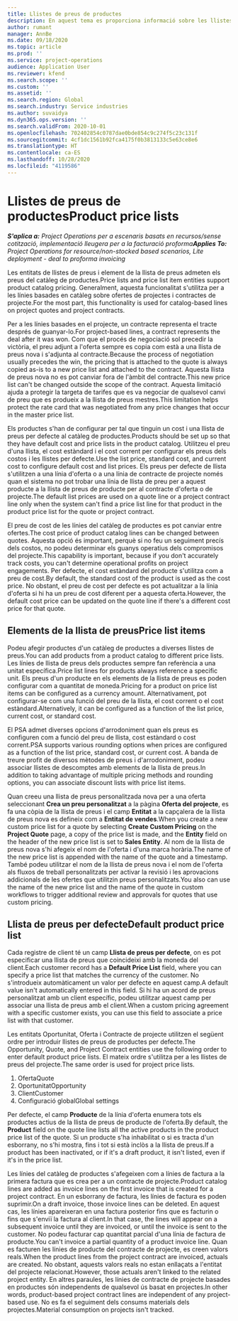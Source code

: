 ```yaml
---
title: Llistes de preus de productes
description: En aquest tema es proporciona informació sobre les llistes de preus en els preus dels catàlegs utilitzats per a ofertes de projectes i contractes.
author: rumant
manager: AnnBe
ms.date: 09/18/2020
ms.topic: article
ms.prod: ''
ms.service: project-operations
audience: Application User
ms.reviewer: kfend
ms.search.scope: ''
ms.custom: ''
ms.assetid: ''
ms.search.region: Global
ms.search.industry: Service industries
ms.author: suvaidya
ms.dyn365.ops.version: ''
ms.search.validFrom: 2020-10-01
ms.openlocfilehash: 702402854c0787dae0bde854c9c274f5c23c131f
ms.sourcegitcommit: 4cf1dc1561b92fca4175f0b3813133c5e63ce8e6
ms.translationtype: HT
ms.contentlocale: ca-ES
ms.lasthandoff: 10/28/2020
ms.locfileid: "4119586"
---
```

# <a name="product-price-lists"></a><span data-ttu-id="04367-103">Llistes de preus de productes</span><span class="sxs-lookup"><span data-stu-id="04367-103">Product price lists</span></span>

<span data-ttu-id="04367-104">_**S'aplica a:** Project Operations per a escenaris basats en recursos/sense cotització, implementació lleugera per a la facturació proforma_</span><span class="sxs-lookup"><span data-stu-id="04367-104">_**Applies To:** Project Operations for resource/non-stocked based scenarios, Lite deployment - deal to proforma invoicing_</span></span>

<span data-ttu-id="04367-105">Les entitats de llistes de preus i element de la llista de preus admeten els preus del catàleg de productes.</span><span class="sxs-lookup"><span data-stu-id="04367-105">Price lists and price list item entities support product catalog pricing.</span></span> <span data-ttu-id="04367-106">Generalment, aquesta funcionalitat s'utilitza per a les línies basades en catàleg sobre ofertes de projectes i contractes de projecte.</span><span class="sxs-lookup"><span data-stu-id="04367-106">For the most part, this functionality is used for catalog-based lines on project quotes and project contracts.</span></span>

<span data-ttu-id="04367-107">Per a les línies basades en el projecte, un contracte representa el tracte després de guanyar-lo.</span><span class="sxs-lookup"><span data-stu-id="04367-107">For project-based lines, a contract represents the deal after it was won.</span></span> <span data-ttu-id="04367-108">Com que el procés de negociació sol precedir la victòria, el preu adjunt a l'oferta sempre es copia com està a una llista de preus nova i s'adjunta al contracte.</span><span class="sxs-lookup"><span data-stu-id="04367-108">Because the process of negotiation usually precedes the win, the pricing that is attached to the quote is always copied as-is to a new price list and attached to the contract.</span></span> <span data-ttu-id="04367-109">Aquesta llista de preus nova no es pot canviar fora de l'àmbit del contracte.</span><span class="sxs-lookup"><span data-stu-id="04367-109">This new price list can't be changed outside the scope of the contract.</span></span> <span data-ttu-id="04367-110">Aquesta limitació ajuda a protegir la targeta de tarifes que es va negociar de qualsevol canvi de preu que es produeix a la llista de preus mestres.</span><span class="sxs-lookup"><span data-stu-id="04367-110">This limitation helps protect the rate card that was negotiated from any price changes that occur in the master price list.</span></span>

<span data-ttu-id="04367-111">Els productes s'han de configurar per tal que tinguin un cost i una llista de preus per defecte al catàleg de productes.</span><span class="sxs-lookup"><span data-stu-id="04367-111">Products should be set up so that they have default cost and price lists in the product catalog.</span></span> <span data-ttu-id="04367-112">Utilitzeu el preu d'una llista, el cost estàndard i el cost corrent per configurar els preus dels costos i les llistes per defecte.</span><span class="sxs-lookup"><span data-stu-id="04367-112">Use the list price, standard cost, and current cost to configure default cost and list prices.</span></span> <span data-ttu-id="04367-113">Els preus per defecte de llista s'utilitzen a una línia d'oferta o a una línia de contracte de projecte només quan el sistema no pot trobar una línia de llista de preu per a aquest producte a la llista de preus de producte per al contracte d'oferta o de projecte.</span><span class="sxs-lookup"><span data-stu-id="04367-113">The default list prices are used on a quote line or a project contract line only when the system can't find a price list line for that product in the product price list for the quote or project contract.</span></span>

<span data-ttu-id="04367-114">El preu de cost de les línies del catàleg de productes es pot canviar entre ofertes.</span><span class="sxs-lookup"><span data-stu-id="04367-114">The cost price of product catalog lines can be changed between quotes.</span></span> <span data-ttu-id="04367-115">Aquesta opció és important, perquè si no feu un seguiment precís dels costos, no podeu determinar els guanys operatius dels compromisos del projecte.</span><span class="sxs-lookup"><span data-stu-id="04367-115">This capability is important, because if you don't accurately track costs, you can't determine operational profits on project engagements.</span></span> <span data-ttu-id="04367-116">Per defecte, el cost estàndard del producte s'utilitza com a preu de cost.</span><span class="sxs-lookup"><span data-stu-id="04367-116">By default, the standard cost of the product is used as the cost price.</span></span> <span data-ttu-id="04367-117">No obstant, el preu de cost per defecte es pot actualitzar a la línia d'oferta si hi ha un preu de cost diferent per a aquesta oferta.</span><span class="sxs-lookup"><span data-stu-id="04367-117">However, the default cost price can be updated on the quote line if there's a different cost price for that quote.</span></span>

## <a name="price-list-items"></a><span data-ttu-id="04367-118">Elements de la llista de preus</span><span class="sxs-lookup"><span data-stu-id="04367-118">Price list items</span></span>

<span data-ttu-id="04367-119">Podeu afegir productes d'un catàleg de productes a diverses llistes de preus.</span><span class="sxs-lookup"><span data-stu-id="04367-119">You can add products from a product catalog to different price lists.</span></span> <span data-ttu-id="04367-120">Les línies de llista de preus dels productes sempre fan referència a una unitat específica.</span><span class="sxs-lookup"><span data-stu-id="04367-120">Price list lines for products always reference a specific unit.</span></span> <span data-ttu-id="04367-121">Els preus d'un producte en els elements de la llista de preus es poden configurar com a quantitat de moneda.</span><span class="sxs-lookup"><span data-stu-id="04367-121">Pricing for a product on price list items can be configured as a currency amount.</span></span> <span data-ttu-id="04367-122">Alternativament, pot configurar-se com una funció del preu de la llista, el cost corrent o el cost estàndard.</span><span class="sxs-lookup"><span data-stu-id="04367-122">Alternatively, it can be configured as a function of the list price, current cost, or standard cost.</span></span>

<span data-ttu-id="04367-123">El PSA admet diverses opcions d'arrodoniment quan els preus es configuren com a funció del preu de llista, cost estàndard o cost corrent.</span><span class="sxs-lookup"><span data-stu-id="04367-123">PSA supports various rounding options when prices are configured as a function of the list price, standard cost, or current cost.</span></span> <span data-ttu-id="04367-124">A banda de treure profit de diversos mètodes de preus i d'arrodoniment, podeu associar llistes de descomptes amb elements de la llista de preus.</span><span class="sxs-lookup"><span data-stu-id="04367-124">In addition to taking advantage of multiple pricing methods and rounding options, you can associate discount lists with price list items.</span></span> 

<span data-ttu-id="04367-125">Quan creeu una llista de preus personalitzada nova per a una oferta seleccionant **Crea un preu personalitzat** a la pàgina **Oferta del projecte**, es fa una còpia de la llista de preus i el camp **Entitat** a la capçalera de la llista de preus nova es defineix com a **Entitat de vendes**.</span><span class="sxs-lookup"><span data-stu-id="04367-125">When you create a new custom price list for a quote by selecting **Create Custom Pricing** on the **Project Quote** page, a copy of the price list is made, and the **Entity** field on the header of the new price list is set to **Sales Entity**.</span></span> <span data-ttu-id="04367-126">Al nom de la llista de preus nova s'hi afegeix el nom de l'oferta i d'una marca horària.</span><span class="sxs-lookup"><span data-stu-id="04367-126">The name of the new price list is appended with the name of the quote and a timestamp.</span></span> <span data-ttu-id="04367-127">També podeu utilitzar el nom de la llista de preus nova i el nom de l'oferta als fluxos de treball personalitzats per activar la revisió i les aprovacions addicionals de les ofertes que utilitzin preus personalitzats.</span><span class="sxs-lookup"><span data-stu-id="04367-127">You also can use the name of the new price list and the name of the quote in custom workflows to trigger additional review and approvals for quotes that use custom pricing.</span></span>

 
## <a name="default-product-price-list"></a><span data-ttu-id="04367-128">Llista de preus per defecte</span><span class="sxs-lookup"><span data-stu-id="04367-128">Default product price list</span></span>
<span data-ttu-id="04367-129">Cada registre de client té un camp **Llista de preus per defecte**, on es pot especificar una llista de preus que coincideixi amb la moneda del client.</span><span class="sxs-lookup"><span data-stu-id="04367-129">Each customer record has a **Default Price List** field, where you can specify a price list that matches the currency of the customer.</span></span> <span data-ttu-id="04367-130">No s'introdueix automàticament un valor per defecte en aquest camp.</span><span class="sxs-lookup"><span data-stu-id="04367-130">A default value isn't automatically entered in this field.</span></span> <span data-ttu-id="04367-131">Si hi ha un acord de preus personalitzat amb un client específic, podeu utilitzar aquest camp per associar una llista de preus amb el client.</span><span class="sxs-lookup"><span data-stu-id="04367-131">When a custom pricing agreement with a specific customer exists, you can use this field to associate a price list with that customer.</span></span>

<span data-ttu-id="04367-132">Les entitats Oportunitat, Oferta i Contracte de projecte utilitzen el següent ordre per introduir llistes de preus de productes per defecte.</span><span class="sxs-lookup"><span data-stu-id="04367-132">The Opportunity, Quote, and Project Contract entities use the following order to enter default product price lists.</span></span> <span data-ttu-id="04367-133">El mateix ordre s'utilitza per a les llistes de preus del projecte.</span><span class="sxs-lookup"><span data-stu-id="04367-133">The same order is used for project price lists.</span></span>

1.  <span data-ttu-id="04367-134">Oferta</span><span class="sxs-lookup"><span data-stu-id="04367-134">Quote</span></span>
2.  <span data-ttu-id="04367-135">Oportunitat</span><span class="sxs-lookup"><span data-stu-id="04367-135">Opportunity</span></span>
3.  <span data-ttu-id="04367-136">Client</span><span class="sxs-lookup"><span data-stu-id="04367-136">Customer</span></span>
4.  <span data-ttu-id="04367-137">Configuració global</span><span class="sxs-lookup"><span data-stu-id="04367-137">Global settings</span></span> 

<span data-ttu-id="04367-138">Per defecte, el camp **Producte** de la línia d'oferta enumera tots els productes actius de la llista de preus de producte de l'oferta.</span><span class="sxs-lookup"><span data-stu-id="04367-138">By default, the **Product** field on the quote line lists all the active products in the product price list of the quote.</span></span> <span data-ttu-id="04367-139">Si un producte s'ha inhabilitat o si es tracta d'un esborrany, no s'hi mostra, fins i tot si està inclòs a la llista de preus.</span><span class="sxs-lookup"><span data-stu-id="04367-139">If a product has been inactivated, or if it's a draft product, it isn't listed, even if it's in the price list.</span></span> 

<span data-ttu-id="04367-140">Les línies del catàleg de productes s'afegeixen com a línies de factura a la primera factura que es crea per a un contracte de projecte.</span><span class="sxs-lookup"><span data-stu-id="04367-140">Product catalog lines are added as invoice lines on the first invoice that is created for a project contract.</span></span> <span data-ttu-id="04367-141">En un esborrany de factura, les línies de factura es poden suprimir.</span><span class="sxs-lookup"><span data-stu-id="04367-141">On a draft invoice, those invoice lines can be deleted.</span></span> <span data-ttu-id="04367-142">En aquest cas, les línies apareixeran en una factura posterior fins que es facturin o fins que s'enviï la factura al client.</span><span class="sxs-lookup"><span data-stu-id="04367-142">In that case, the lines will appear on a subsequent invoice until they are invoiced, or until the invoice is sent to the customer.</span></span> <span data-ttu-id="04367-143">No podeu facturar cap quantitat parcial d'una línia de factura de producte.</span><span class="sxs-lookup"><span data-stu-id="04367-143">You can't invoice a partial quantity of a product invoice line.</span></span> <span data-ttu-id="04367-144">Quan es facturen les línies de producte del contracte de projecte, es creen valors reals.</span><span class="sxs-lookup"><span data-stu-id="04367-144">When the product lines from the project contract are invoiced, actuals are created.</span></span> <span data-ttu-id="04367-145">No obstant, aquests valors reals no estan enllaçats a l'entitat del projecte relacionat.</span><span class="sxs-lookup"><span data-stu-id="04367-145">However, those actuals aren't linked to the related project entity.</span></span> <span data-ttu-id="04367-146">En altres paraules, les línies de contracte de projecte basades en productes són independents de qualsevol ús basat en projectes.</span><span class="sxs-lookup"><span data-stu-id="04367-146">In other words, product-based project contract lines are independent of any project-based use.</span></span> <span data-ttu-id="04367-147">No es fa el seguiment dels consums materials dels projectes.</span><span class="sxs-lookup"><span data-stu-id="04367-147">Material consumption on projects isn't tracked.</span></span>
